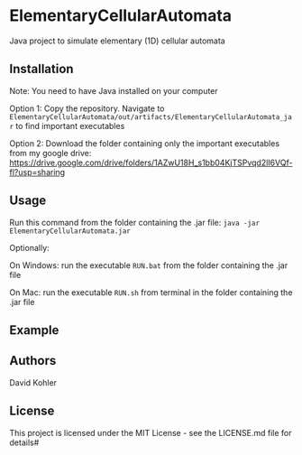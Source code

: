# ElementaryCellularAutomata
Java project to simulate elementary (1D) cellular automata

## Installation
Note: You need to have Java installed on your computer

Option 1: Copy the repository. Navigate to `ElementaryCellularAutomata/out/artifacts/ElementaryCellularAutomata_jar` to find important executables


Option 2: Download the folder containing only the important executables from my google drive:
https://drive.google.com/drive/folders/1AZwU18H_s1bb04KjTSPvqd2lI6VQf-fl?usp=sharing

## Usage
Run this command from the folder containing the .jar file: `java -jar ElementaryCellularAutomata.jar`

Optionally:

On Windows: run the executable `RUN.bat` from the folder containing the .jar file

On Mac: run the executable `RUN.sh` from terminal in the folder containing the .jar file
  
## Example


## Authors

David Kohler

## License

This project is licensed under the MIT License - see the LICENSE.md file for details# 
